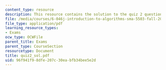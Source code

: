 ```yaml
---
content_type: resource
description: This resource contains the solution to the quiz 2 questions.
file: /media/courses/6-046j-introduction-to-algorithms-sma-5503-fall-2005/96f941f98dfe207c30eabfb34bee5e2d_quiz2_sol.pdf
file_type: application/pdf
learning_resource_types:
- Exams
ocw_type: OCWFile
parent_title: Exams
parent_type: CourseSection
resourcetype: Document
title: quiz2_sol.pdf
uid: 96f941f9-8dfe-207c-30ea-bfb34bee5e2d
---
```


